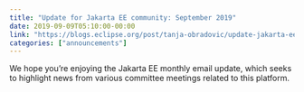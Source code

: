 ```yaml
---
title: "Update for Jakarta EE community: September 2019"
date: 2019-09-09T05:10:00-00:00
link: "https://blogs.eclipse.org/post/tanja-obradovic/update-jakarta-ee-community-september-2019"
categories: ["announcements"]
---
```


We hope you’re enjoying the Jakarta EE monthly email update, which seeks to highlight news from various committee meetings related to this platform.
